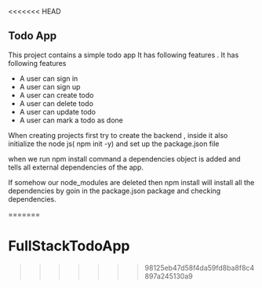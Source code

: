<<<<<<< HEAD
## Todo App

This project contains a simple todo app
It has following features . It has following features

- A user can sign in
- A user can sign up
- A user can create todo
- A user can delete todo
- A user can update todo
- A user can mark a todo as done
 
When creating projects first try to create the backend , inside it also initialize the node js( npm init -y) and set up the package.json file 

when we run npm install command a dependencies object is added and tells all external dependencies of the app.

If somehow our node_modules are deleted then npm install will install all the dependencies by goin in the package.json package and checking dependencies.




=======
# FullStackTodoApp
>>>>>>> 98125eb47d58f4da59fd8ba8f8c4897a245130a9
